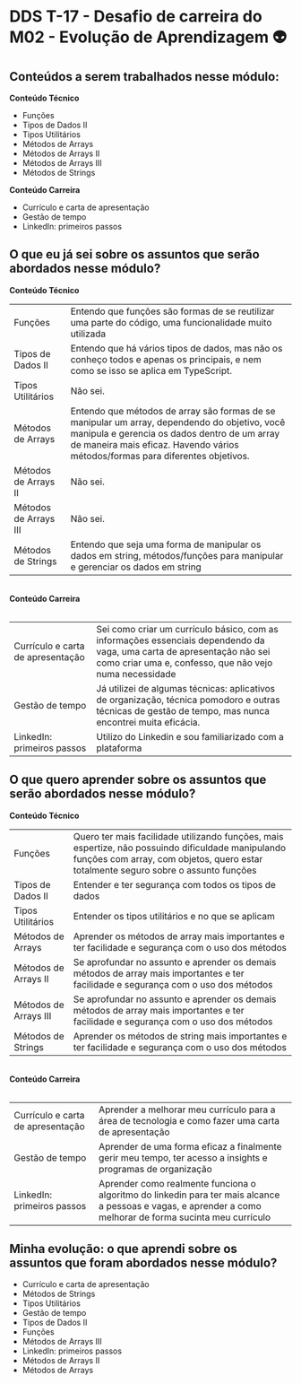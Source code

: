 # DDS T-17 - Desafio de carreira do M02 - Evolução de Aprendizagem  👽

## Conteúdos a serem trabalhados nesse módulo:

<b>Conteúdo Técnico</b>

- Funções
- Tipos de Dados II
- Tipos Utilitários
- Métodos de Arrays
- Métodos de Arrays II
- Métodos de Arrays III
- Métodos de Strings

<b>Conteúdo Carreira</b>

- Currículo e carta de apresentação
- Gestão de tempo
- LinkedIn: primeiros passos

## O que eu já sei sobre os assuntos que serão abordados nesse módulo?

<b>Conteúdo Técnico</b>

<table>
<tr><td>Funções</td><td>Entendo que funções são formas de se reutilizar uma parte do código, uma funcionalidade muito utilizada</td></tr>
<tr><td>Tipos de Dados II</td><td>Entendo que há vários tipos de dados, mas não os conheço todos e apenas os principais, e nem como se isso se aplica em TypeScript.</td></tr>
<tr><td>Tipos Utilitários</td><td>Não sei.</td></tr>
<tr><td>Métodos de Arrays</td><td>Entendo que métodos de array são formas de se manipular um array, dependendo do objetivo, você manipula e gerencia os dados dentro de um array de maneira mais eficaz.
Havendo vários métodos/formas para diferentes objetivos.</td></tr>
<tr><td>Métodos de Arrays II</td><td>Não sei.</td></tr>
<tr><td>Métodos de Arrays III</td><td>Não sei.</td></tr>
<tr><td>Métodos de Strings</td><td>Entendo que seja uma forma de manipular os dados em string, métodos/funções para manipular e gerenciar os dados em string</td></tr>
  
</table>
<br>
<b>Conteúdo Carreira</b>
<br></br>
<table>
<tr><td>Currículo e carta de apresentação</td><td>Sei como criar um currículo básico, com as informações essenciais dependendo da vaga, uma carta de apresentação não sei como criar uma e, confesso, que não vejo numa necessidade</td></tr>
<tr><td>Gestão de tempo</td><td>Já utilizei de algumas técnicas: aplicativos de organização, técnica pomodoro e outras técnicas de gestão de tempo, mas nunca encontrei muita eficácia.</td></tr> 
<tr><td>LinkedIn: primeiros passos</td><td> Utilizo do Linkedin e sou familiarizado com a plataforma</td></tr></table>

## O que quero aprender sobre os assuntos que serão abordados nesse módulo?


<b>Conteúdo Técnico</b>

<table>
<tr><td>Funções</td><td>Quero ter mais facilidade utilizando funções, mais espertize, não possuindo dificuldade manipulando funções com array, com objetos, quero estar totalmente seguro sobre o assunto funções</td></tr>
<tr><td>Tipos de Dados II</td><td>Entender e ter segurança com todos os tipos de dados</td></tr>
<tr><td>Tipos Utilitários</td><td>Entender os tipos utilitários e no que se aplicam</td></tr>
<tr><td>Métodos de Arrays</td><td>Aprender os métodos de array mais importantes e ter facilidade e segurança com o uso dos métodos </td></tr>
<tr><td>Métodos de Arrays II</td><td>Se aprofundar no assunto e aprender os demais métodos de array mais importantes e ter facilidade e segurança com o uso dos métodos </td></tr>
<tr><td>Métodos de Arrays III</td><td>Se aprofundar no assunto e aprender os demais métodos de array mais importantes e ter facilidade e segurança com o uso dos métodos </td></tr>
<tr><td>Métodos de Strings</td><td>Aprender os métodos de string mais importantes e ter facilidade e segurança com o uso dos métodos</td></tr>
  
</table>
<br>
<b>Conteúdo Carreira</b>
<br></br>
<table>
<tr><td>Currículo e carta de apresentação</td><td>Aprender a melhorar meu currículo para a área de tecnologia e como fazer uma carta de apresentação</td></tr>
<tr><td>Gestão de tempo</td><td>Aprender de uma forma eficaz a finalmente gerir meu tempo, ter acesso a insights e programas de organização</td></tr>
<tr><td>LinkedIn: primeiros passos</td><td>Aprender como realmente funciona o algoritmo do linkedin para ter mais alcance a pessoas e vagas, e aprender a como melhorar de forma sucinta meu currículo</td></tr>
</table>


## Minha evolução: o que aprendi sobre os assuntos que foram abordados nesse módulo?

- Currículo e carta de apresentação
- Métodos de Strings
- Tipos Utilitários
- Gestão de tempo
- Tipos de Dados II
- Funções
- Métodos de Arrays III
- LinkedIn: primeiros passos
- Métodos de Arrays II
- Métodos de Arrays
